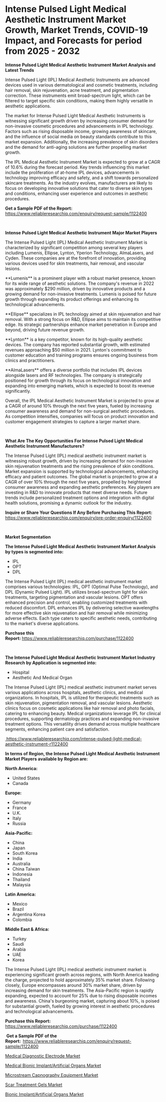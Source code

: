 <p><h1>Intense Pulsed Light Medical Aesthetic Instrument Market Growth, Market Trends, COVID-19 Impact, and Forecasts for period from 2025 - 2032</h1></p><p><strong>Intense Pulsed Light Medical Aesthetic Instrument Market Analysis and Latest Trends</strong></p>
<p><p>Intense Pulsed Light (IPL) Medical Aesthetic Instruments are advanced devices used in various dermatological and cosmetic treatments, including hair removal, skin rejuvenation, acne treatment, and pigmentation correction. These instruments emit broad-spectrum light, which can be filtered to target specific skin conditions, making them highly versatile in aesthetic applications.</p><p>The market for Intense Pulsed Light Medical Aesthetic Instruments is witnessing significant growth driven by increasing consumer demand for non-invasive cosmetic procedures and advancements in IPL technology. Factors such as rising disposable income, growing awareness of skincare, and the influence of social media on beauty standards contribute to this market expansion. Additionally, the increasing prevalence of skin disorders and the demand for anti-aging solutions are further propelling market growth.</p><p>The IPL Medical Aesthetic Instrument Market is expected to grow at a CAGR of 10.6% during the forecast period. Key trends influencing this market include the proliferation of at-home IPL devices, advancements in technology improving efficacy and safety, and a shift towards personalized skincare treatments. As the industry evolves, manufacturers are likely to focus on developing innovative solutions that cater to diverse skin types and conditions, enhancing user experience and outcomes in aesthetic procedures.</p></p>
<p><strong>Get a Sample PDF of the Report:&nbsp;</strong> <a href="https://www.reliableresearchiq.com/enquiry/request-sample/1122400?utm_campaign=1900&utm_medium=2&utm_source=Github&utm_content=ia&utm_term=05032025&utm_id=intense-pulsed-light-medical-aesthetic-instrument">https://www.reliableresearchiq.com/enquiry/request-sample/1122400</a></p>
<p>&nbsp;</p>
<p><strong>Intense Pulsed Light Medical Aesthetic Instrument Major Market Players</strong></p>
<p><p>The Intense Pulsed Light (IPL) Medical Aesthetic Instrument Market is characterized by significant competition among several key players including Lumenis, Ellipse, Lynton, Yperion Technology, AlmaLasers, and Cyden. These companies are at the forefront of innovation, providing various devices used for skin treatments, hair removal, and vascular lesions.</p><p>**Lumenis** is a prominent player with a robust market presence, known for its wide range of aesthetic solutions. The company's revenue in 2022 was approximately $290 million, driven by innovative products and a growing demand for non-invasive treatments. Lumenis is poised for future growth through expanding its product offerings and enhancing its technological advancements.</p><p>**Ellipse** specializes in IPL technology aimed at skin rejuvenation and hair removal. With a strong focus on R&D, Ellipse aims to maintain its competitive edge. Its strategic partnerships enhance market penetration in Europe and beyond, driving future revenue growth.</p><p>**Lynton** is a key competitor, known for its high-quality aesthetic devices. The company has reported substantial growth, with estimated revenues approaching $50 million in 2021. Lynton's commitment to customer education and training programs ensures ongoing business from clinics and practitioners.</p><p>**AlmaLasers** offers a diverse portfolio that includes IPL devices alongside lasers and RF technologies. The company is strategically positioned for growth through its focus on technological innovation and expanding into emerging markets, which is expected to boost its revenue significantly.</p><p>Overall, the IPL Medical Aesthetic Instrument Market is projected to grow at a CAGR of around 10% through the next five years, fueled by increasing consumer awareness and demand for non-surgical aesthetic procedures. As competition intensifies, companies will focus on product innovation and customer engagement strategies to capture a larger market share.</p></p>
<p>&nbsp;</p>
<p><strong>What Are The Key Opportunities For Intense Pulsed Light Medical Aesthetic Instrument Manufacturers?</strong></p>
<p><p>The Intense Pulsed Light (IPL) medical aesthetic instrument market is witnessing robust growth, driven by increasing demand for non-invasive skin rejuvenation treatments and the rising prevalence of skin conditions. Market expansion is supported by technological advancements, enhancing efficacy and patient outcomes. The global market is projected to grow at a CAGR of over 10% through the next five years, propelled by heightened consumer awareness and expanding aesthetic preferences. Key players are investing in R&D to innovate products that meet diverse needs. Future trends include personalized treatment options and integration with digital health solutions, promising a dynamic outlook for the industry.</p></p>
<p><strong>Inquire or Share Your Questions If Any Before Purchasing This Report:</strong> <a href="https://www.reliableresearchiq.com/enquiry/pre-order-enquiry/1122400?utm_campaign=1900&utm_medium=2&utm_source=Github&utm_content=ia&utm_term=05032025&utm_id=intense-pulsed-light-medical-aesthetic-instrument">https://www.reliableresearchiq.com/enquiry/pre-order-enquiry/1122400</a></p>
<p>&nbsp;</p>
<p><strong>Market Segmentation</strong></p>
<p><strong>The Intense Pulsed Light Medical Aesthetic Instrument Market Analysis by types is segmented into:</strong></p>
<p><ul><li>IPL</li><li>OPT</li><li>DPL</li></ul></p>
<p><p>The Intense Pulsed Light (IPL) medical aesthetic instrument market comprises various technologies: IPL, OPT (Optimal Pulse Technology), and DPL (Dynamic Pulsed Light). IPL utilizes broad-spectrum light for skin treatments, targeting pigmentation and vascular lesions. OPT offers enhanced precision and control, enabling customized treatments with reduced discomfort. DPL enhances IPL by delivering selective wavelengths for more effective skin rejuvenation and hair removal while minimizing adverse effects. Each type caters to specific aesthetic needs, contributing to the market's diverse applications.</p></p>
<p><strong>Purchase this Report:&nbsp;</strong><a href="https://www.reliableresearchiq.com/purchase/1122400?utm_campaign=1900&utm_medium=2&utm_source=Github&utm_content=ia&utm_term=05032025&utm_id=intense-pulsed-light-medical-aesthetic-instrument">https://www.reliableresearchiq.com/purchase/1122400</a></p>
<p>&nbsp;</p>
<p><strong>The Intense Pulsed Light Medical Aesthetic Instrument Market Industry Research by Application is segmented into:</strong></p>
<p><ul><li>Hospital</li><li>Aesthetic And Medical Organ</li></ul></p>
<p><p>The Intense Pulsed Light (IPL) medical aesthetic instrument market serves various applications across hospitals, aesthetic clinics, and medical organizations. In hospitals, IPL is utilized for therapeutic treatments such as skin rejuvenation, pigmentation removal, and vascular lesions. Aesthetic clinics focus on cosmetic applications like hair removal and photo facials, catering to enhancing beauty. Medical organizations leverage IPL for clinical procedures, supporting dermatology practices and expanding non-invasive treatment options. This versatility drives demand across multiple healthcare segments, enhancing patient care and satisfaction.</p></p>
<p><a href="https://www.reliableresearchiq.com/intense-pulsed-light-medical-aesthetic-instrument-r1122400?utm_campaign=1900&utm_medium=2&utm_source=Github&utm_content=ia&utm_term=05032025&utm_id=intense-pulsed-light-medical-aesthetic-instrument">&nbsp;https://www.reliableresearchiq.com/intense-pulsed-light-medical-aesthetic-instrument-r1122400</a></p>
<p><strong>In terms of Region, the Intense Pulsed Light Medical Aesthetic Instrument Market Players available by Region are:</strong></p>
<p>
    <p> <strong> North America: </strong>
        <ul>
            <li>United States</li>
            <li>Canada</li>
        </ul>
        </p> 
    <p> <strong> Europe: </strong>
        <ul>
            <li>Germany</li>
            <li>France</li>
            <li>U.K.</li>
            <li>Italy</li>
            <li>Russia</li>
        </ul>
        </p> 
    <p> <strong> Asia-Pacific: </strong>
        <ul>
            <li>China</li>
            <li>Japan</li>
            <li>South Korea</li>
            <li>India</li>
            <li>Australia</li>
            <li>China Taiwan</li>
            <li>Indonesia</li>
            <li>Thailand</li>
            <li>Malaysia</li>
        </ul>
        </p> 
    <p> <strong> Latin America: </strong>
        <ul>
            <li>Mexico</li>
            <li>Brazil</li>
            <li>Argentina Korea</li>
            <li>Colombia</li>
        </ul>
        </p> 
    <p> <strong> Middle East & Africa: </strong>
        <ul>
            <li>Turkey</li>
            <li>Saudi</li>
            <li>Arabia</li>
            <li>UAE</li>
            <li>Korea</li>
        </ul>
    </p>
    </p>
<p><p>The Intense Pulsed Light (IPL) medical aesthetic instrument market is experiencing significant growth across regions, with North America leading the charge, projected to hold approximately 35% market share. Following closely, Europe encompasses around 30% market share, driven by increasing demand for skin treatments. The Asia-Pacific region is rapidly expanding, expected to account for 25% due to rising disposable incomes and awareness. China's burgeoning market, capturing about 10%, is poised for substantial growth, fueled by growing interest in aesthetic procedures and technological advancements.</p></p>
<p><strong>Purchase this Report: </strong><a href="https://www.reliableresearchiq.com/purchase/1122400?utm_campaign=1900&utm_medium=2&utm_source=Github&utm_content=ia&utm_term=05032025&utm_id=intense-pulsed-light-medical-aesthetic-instrument">https://www.reliableresearchiq.com/purchase/1122400</a></p>
<p>&nbsp;<strong>Get a Sample PDF of the Report:&nbsp;&nbsp;</strong><a href="https://www.reliableresearchiq.com/enquiry/request-sample/1122400?utm_campaign=1900&utm_medium=2&utm_source=Github&utm_content=ia&utm_term=05032025&utm_id=intense-pulsed-light-medical-aesthetic-instrument">https://www.reliableresearchiq.com/enquiry/request-sample/1122400</a></p>
<p><strong></strong></p>
<p><p><a href="https://github.com/laveeasaadrh/Market-Research-Report-List-1/blob/main/medical-diagnostic-electrode-market.md?utm_campaign=1900&utm_medium=2&utm_source=Github&utm_content=ia&utm_term=05032025&utm_id=intense-pulsed-light-medical-aesthetic-instrument">Medical Diagnostic Electrode Market</a></p><p><a href="https://github.com/bichukapac/Market-Research-Report-List-1/blob/main/medical-bionic-implantartificial-organs-market.md?utm_campaign=1900&utm_medium=2&utm_source=Github&utm_content=ia&utm_term=05032025&utm_id=intense-pulsed-light-medical-aesthetic-instrument">Medical Bionic Implant/Artificial Organs Market</a></p><p><a href="https://github.com/gassmkalay/Market-Research-Report-List-1/blob/main/microstream-capnography-equipment-market.md?utm_campaign=1900&utm_medium=2&utm_source=Github&utm_content=ia&utm_term=05032025&utm_id=intense-pulsed-light-medical-aesthetic-instrument">Microstream Capnography Equipment Market</a></p><p><a href="https://github.com/swaftaenglem/Market-Research-Report-List-1/blob/main/scar-treatment-gels-market.md?utm_campaign=1900&utm_medium=2&utm_source=Github&utm_content=ia&utm_term=05032025&utm_id=intense-pulsed-light-medical-aesthetic-instrument">Scar Treatment Gels Market</a></p><p><a href="https://github.com/ayondaylos/Market-Research-Report-List-1/blob/main/bionic-implantartificial-organs-market.md?utm_campaign=1900&utm_medium=2&utm_source=Github&utm_content=ia&utm_term=05032025&utm_id=intense-pulsed-light-medical-aesthetic-instrument">Bionic Implant/Artificial Organs Market</a></p></p>